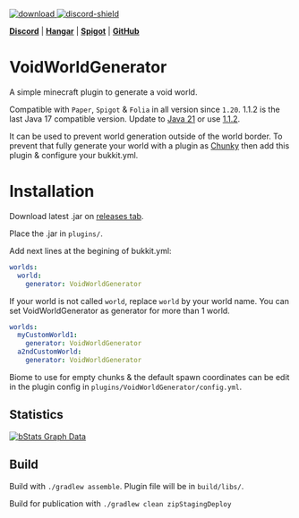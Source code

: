 [download]: https://img.shields.io/github/downloads/HydrolienF/VoidWorldGenerator/total
[downloadLink]: https://hangar.papermc.io/Hydrolien/VoidWorldGenerator
[discord-shield]: https://img.shields.io/discord/728592434577014825?label=discord
[discord-invite]: https://discord.gg/RPNbtRSFqG

[ ![download][] ][downloadLink]
[ ![discord-shield][] ][discord-invite]

[**Discord**](https://discord.gg/RPNbtRSFqG) | [**Hangar**](https://hangar.papermc.io/Hydrolien/VoidWorldGenerator) | [**Spigot**](https://www.spigotmc.org/resources/voidworldgenerator.113931/) | [**GitHub**](https://github.com/HydrolienF/VoidWorldGenerator)

# VoidWorldGenerator
A simple minecraft plugin to generate a void world.

Compatible with `Paper`, `Spigot` & `Folia` in all version since `1.20`.
1.1.2 is the last Java 17 compatible version. Update to [Java 21](https://adoptium.net/temurin/releases/?version=21) or use [1.1.2](https://github.com/HydrolienF/VoidWorldGenerator/releases/tag/1.1.2).

It can be used to prevent world generation outside of the world border.
To prevent that fully generate your world with a plugin as [Chunky](https://www.spigotmc.org/resources/chunky.81534/) then add this plugin & configure your bukkit.yml.

# Installation
Download latest .jar on [releases tab](https://github.com/HydrolienF/VoidWorldGenerator/releases).

Place the .jar in `plugins/`.

Add next lines at the begining of bukkit.yml:
```yml
worlds:
  world:
    generator: VoidWorldGenerator
```

If your world is not called `world`, replace `world` by your world name. You can set VoidWorldGenerator as generator for more than 1 world.
```yml
worlds:
  myCustomWorld1:
    generator: VoidWorldGenerator
  a2ndCustomWorld:
    generator: VoidWorldGenerator
```

Biome to use for empty chunks & the default spawn coordinates can be edit in the plugin config in `plugins/VoidWorldGenerator/config.yml`.

## Statistics
[![bStats Graph Data](https://bstats.org/signatures/bukkit/VoidWorldGenerator.svg)](https://bstats.org/plugin/bukkit/VoidWorldGenerator/20171)

## Build

Build with `./gradlew assemble`. Plugin file will be in `build/libs/`.

Build for publication with `./gradlew clean zipStagingDeploy`